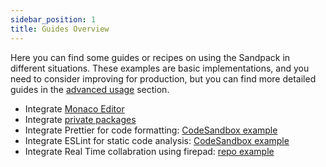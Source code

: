 ```yaml
---
sidebar_position: 1
title: Guides Overview
---
```


Here you can find some guides or recipes on using the Sandpack in different situations. These examples are basic implementations, and you need to consider improving for production, but you can find more detailed guides in the [advanced usage](/advanced-usage/provider) section.

- Integrate [Monaco Editor](../guides/integrate-monaco-editor.md)
- Integrate [private packages](../guides/private-packages.md)
- Integrate Prettier for code formatting: [CodeSandbox example](https://codesandbox.io/s/sandpack-prettier-1po91?file=/src/App.js)
- Integrate ESLint for static code analysis: [CodeSandbox example](https://codesandbox.io/s/sandpack-eslint-vztlt?file=/src/App.tsx)
- Integrate Real Time collabration using firepad: [repo example](https://github.com/hussamkhatib/Real-time-collaborative-sandpack)
